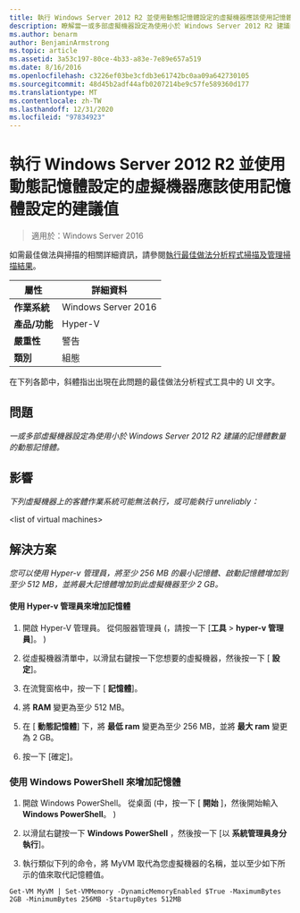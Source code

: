 ```yaml
---
title: 執行 Windows Server 2012 R2 並使用動態記憶體設定的虛擬機器應該使用記憶體設定的建議值
description: 瞭解當一或多部虛擬機器設定為使用小於 Windows Server 2012 R2 建議的記憶體數量動態記憶體時，該怎麼辦。
ms.author: benarm
author: BenjaminArmstrong
ms.topic: article
ms.assetid: 3a53c197-80ce-4b33-a83e-7e89e657a519
ms.date: 8/16/2016
ms.openlocfilehash: c3226ef03be3cfdb3e61742bc0aa09a642730105
ms.sourcegitcommit: 48d45b2adf44afb0207214be9c57fe589360d177
ms.translationtype: MT
ms.contentlocale: zh-TW
ms.lasthandoff: 12/31/2020
ms.locfileid: "97834923"
---
```

# <a name="a-virtual-machine-running-windows-server-2012-r2-and-configured-with-dynamic-memory-should-use-recommended-values-for-memory-settings"></a>執行 Windows Server 2012 R2 並使用動態記憶體設定的虛擬機器應該使用記憶體設定的建議值

>適用於：Windows Server 2016

如需最佳做法與掃描的相關詳細資訊，請參閱[執行最佳做法分析程式掃描及管理掃描結果](https://go.microsoft.com/fwlink/p/?LinkID=223177)。

|屬性|詳細資料|
|-|-|
|**作業系統**|Windows Server 2016|
|**產品/功能**|Hyper-V|
|**嚴重性**|警告|
|**類別**|組態|

在下列各節中，斜體指出出現在此問題的最佳做法分析程式工具中的 UI 文字。

## <a name="issue"></a>問題
*一或多部虛擬機器設定為使用小於 Windows Server 2012 R2 建議的記憶體數量的動態記憶體。*

## <a name="impact"></a>影響
*下列虛擬機器上的客體作業系統可能無法執行，或可能執行 unreliably：*

\<list of virtual machines>

## <a name="resolution"></a>解決方案
*您可以使用 Hyper-v 管理員，將至少 256 MB 的最小記憶體、啟動記憶體增加到至少 512 MB，並將最大記憶體增加到此虛擬機器至少 2 GB。*

#### <a name="increase-memory-using-hyper-v-manager"></a>使用 Hyper-v 管理員來增加記憶體

1.  開啟 Hyper-V 管理員。 從伺服器管理員 (，請按一下 [**工具**  >  **hyper-v 管理員**]。 ) 

2.  從虛擬機器清單中，以滑鼠右鍵按一下您想要的虛擬機器，然後按一下 [ **設定**]。

3.  在流覽窗格中，按一下 [ **記憶體**]。

4.  將 **RAM** 變更為至少 512 MB。

5.  在 [ **動態記憶體**] 下，將 **最低 ram** 變更為至少 256 MB，並將 **最大 ram** 變更為 2 GB。

6.  按一下 [確定]。

### <a name="increase-memory-using-windows-powershell"></a>使用 Windows PowerShell 來增加記憶體

1.  開啟 Windows PowerShell。 從桌面 (中，按一下 [ **開始** ]，然後開始輸入 **Windows PowerShell**。 ) 

2.  以滑鼠右鍵按一下 **Windows PowerShell** ，然後按一下 [以 **系統管理員身分執行**]。

3.  執行類似下列的命令，將 MyVM 取代為您虛擬機器的名稱，並以至少如下所示的值來取代記憶體值。

```
Get-VM MyVM | Set-VMMemory -DynamicMemoryEnabled $True -MaximumBytes 2GB -MinimumBytes 256MB -StartupBytes 512MB
```



